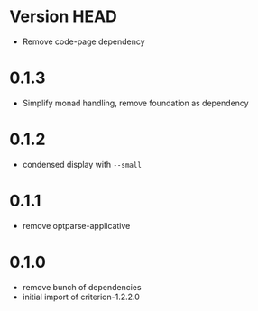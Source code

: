 # Version HEAD

* Remove code-page dependency

# 0.1.3

* Simplify monad handling, remove foundation as dependency

# 0.1.2

* condensed display with `--small`

# 0.1.1

* remove optparse-applicative

# 0.1.0

* remove bunch of dependencies
* initial import of criterion-1.2.2.0
